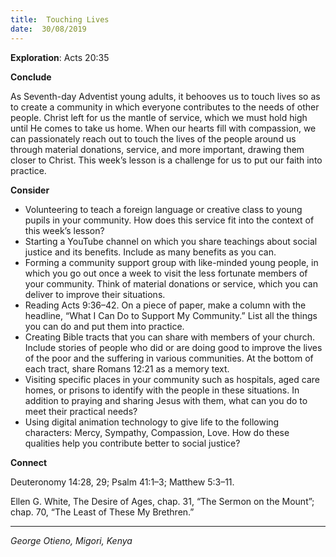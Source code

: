 ```yaml
---
title:  Touching Lives
date:  30/08/2019
---
```


**Exploration**: Acts 20:35

**Conclude**

As Seventh-day Adventist young adults, it behooves us to touch lives so as to create a community in which everyone contributes to the needs of other people. Christ left for us the mantle of service, which we must hold high until He comes to take us home. When our hearts fill with compassion, we can passionately reach out to touch the lives of the people around us through material donations, service, and more important, drawing them closer to Christ. This week’s lesson is a challenge for us to put our faith into practice.

**Consider**

- Volunteering to teach a foreign language or creative class to young pupils in your community. How does this service fit into the context of this week’s lesson?
- Starting a YouTube channel on which you share teachings about social justice and its benefits. Include as many benefits as you can.
- Forming a community support group with like-minded young people, in which you go out once a week to visit the less fortunate members of your community. Think of material donations or service, which you can deliver to improve their situations.
- Reading Acts 9:36–42. On a piece of paper, make a column with the headline, “What I Can Do to Support My Community.” List all the things you can do and put them into practice.
- Creating Bible tracts that you can share with members of your church. Include stories of people who did or are doing good to improve the lives of the poor and the suffering in various communities. At the bottom of each tract, share Romans 12:21 as a memory text.
- Visiting specific places in your community such as hospitals, aged care homes, or prisons to identify with the people in these situations. In addition to praying and sharing Jesus with them, what can you do to meet their practical needs?
- Using digital animation technology to give life to the following characters: Mercy, Sympathy, Compassion, Love. How do these qualities help you contribute better to social justice?


**Connect**

Deuteronomy 14:28, 29; Psalm 41:1–3; Matthew 5:3–11.

Ellen G. White, The Desire of Ages, chap. 31, “The Sermon on the Mount”; chap. 70, “The Least of These My Brethren.”

---

_George Otieno, Migori, Kenya_